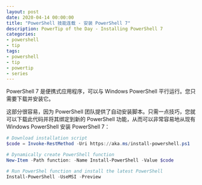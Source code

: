 ```yaml
---
layout: post
date: 2020-04-14 00:00:00
title: "PowerShell 技能连载 - 安装 PowerShell 7"
description: PowerTip of the Day - Installing PowerShell 7
categories:
- powershell
- tip
tags:
- powershell
- tip
- powertip
- series
---
```

PowerShell 7 是便携式应用程序，可以与 Windows PowerShell 平行运行。您只需要下载并安装它。

这部分很容易，因为 PowerShell 团队提供了自动安装脚本。只需一点技巧，您就可以下载此代码并将其绑定到新的 PowerShell 功能，从而可以非常容易地从现有 Windows PowerShell 安装 PowerShell 7：

```powershell
# Download installation script
$code = Invoke-RestMethod -Uri https://aka.ms/install-powershell.ps1

# Dynamically create PowerShell function
New-Item -Path function: -Name Install-PowerShell -Value $code

# Run PowerShel function and install the latest PowerShell
Install-PowerShell -UseMSI -Preview
```

<!--本文国际来源：[Installing PowerShell 7](https://community.idera.com/database-tools/powershell/powertips/b/tips/posts/installing-powershell-7)-->

